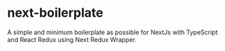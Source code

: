 # next-boilerplate
A simple and minimum boilerplate as possible for NextJs with TypeScript and React Redux using Next Redux Wrapper.
